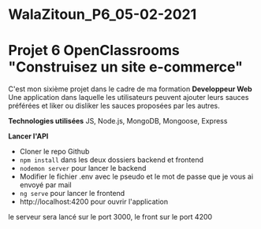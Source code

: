 # WalaZitoun_P6_05-02-2021
# Projet 6 OpenClassrooms "Construisez un site e-commerce"
C'est mon sixième projet dans le cadre de ma formation **Developpeur Web**
Une application dans laquelle les utilisateurs peuvent ajouter leurs sauces préférées et liker ou disliker les sauces proposées par les autres.

**Technologies utilisées**
JS, Node.js, MongoDB, Mongoose, Express

**Lancer l'API**
- Cloner le repo Github
- `npm install` dans les deux dossiers backend et frontend
- `nodemon server` pour lancer le backend
- Modifier le fichier .env avec le pseudo et le mot de passe que je vous ai envoyé par mail 
- `ng serve` pour lancer le frontend 
- http://localhost:4200 pour ouvrir  l'application

le serveur sera lancé sur le port 3000, le front sur le port 4200


